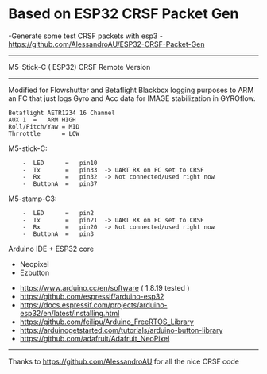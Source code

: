 # Based on ESP32 CRSF Packet Gen
  -Generate some test CRSF packets with esp3
  -https://github.com/AlessandroAU/ESP32-CRSF-Packet-Gen
 

______________________________
M5-Stick-C ( ESP32) CRSF Remote Version
______________________________
Modified for Flowshutter and Betaflight Blackbox logging purposes
to ARM an FC that just logs Gyro and Acc data for IMAGE stabilization in GYROflow.

    Betaflight AETR1234 16 Channel
    AUX 1  =   ARM HIGH
    Roll/Pitch/Yaw = MID
    Thrrottle      = LOW


   M5-stick-C:

        -  LED      =   pin10
        -  Tx       =   pin33  -> UART RX on FC set to CRSF
        -  Rx       =   pin32  -> Not connected/used right now
        -  ButtonA  =   pin37
  
  M5-stamp-C3:

        -  LED      =   pin2
        -  Tx       =   pin21  -> UART RX on FC set to CRSF
        -  Rx       =   pin20  -> Not connected/used right now
        -  ButtonA  =   pin3
  

Arduino IDE + ESP32 core

  +  Neopixel
  +  Ezbutton

- https://www.arduino.cc/en/software ( 1.8.19 tested )
- https://github.com/espressif/arduino-esp32
- https://docs.espressif.com/projects/arduino-esp32/en/latest/installing.html
- https://github.com/feilipu/Arduino_FreeRTOS_Library
- https://arduinogetstarted.com/tutorials/arduino-button-library
- https://github.com/adafruit/Adafruit_NeoPixel


______________________________

Thanks to https://github.com/AlessandroAU for all the nice CRSF code
